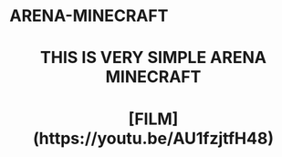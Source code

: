 # ARENA-MINECRAFT
<h1 align="center">THIS IS VERY SIMPLE ARENA MINECRAFT</h1>



<h1 align="center" >[FILM](https://youtu.be/AU1fzjtfH48)</h1>

